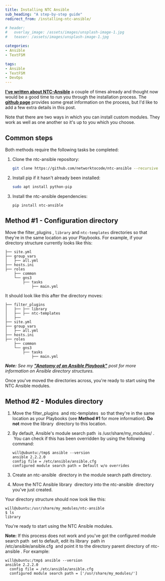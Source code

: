 ```yaml
---
title: Installing NTC Ansible
sub_heading: "A step-by-step guide"
redirect_from: /installing-ntc-ansible/

# header:
#   overlay_image: /assets/images/unsplash-image-1.jpg
#   teaser: /assets/images/unsplash-image-1.jpg

categories:
- Ansible
- TextFSM

tags:
- Ansible
- TextFSM
- DevOps
---
```

[**I've written about NTC-Ansible**](/?s=ntc-ansible) a couple of times already and thought now would be a good time to run you through the installation process. The **[github page](https://github.com/networktocode/ntc-ansible)** provides some great information on the process, but I'd like to add a few extra details in this post.

Note that there are two ways in which you can install custom modules. They work as well as one another so it's up to you which you choose.

## Common steps

Both methods require the following tasks be completed:

1.  Clone the ntc-ansible repository:
	  ```bash
	  git clone https://github.com/networktocode/ntc-ansible --recursive
	  ```

2.  Install pip if it hasn't already been installed:

	  ```bash
	  sudo apt install python-pip
	  ```

3.  Install the ntc-ansible dependencies:

	  ```bash
	  pip install ntc-ansible
	  ```

## Method #1 - Configuration directory

Move the filter_plugins , `library` and `ntc-templates` directories so that they're in the same location as your Playbooks. For example, if your directory structure currently looks like this:

```
├── site.yml
├── group_vars
│   ├── all.yml
├── hosts.ini
├── roles
    ├── common
    └── gns3
        ├── tasks
            ├── main.yml
```

It should look like this after the directory moves:

```
├── filter_plugins
│   ├── ├── library
│   ├── ├── ntc-templates
│   ├── 
├── site.yml
├── group_vars
│   ├── all.yml
├── hosts.ini
├── roles
    ├── common
    └── gns3
        ├── tasks
            ├── main.yml
```

_**Note:** See my [**"Anatomy of an Ansible Playbook"**](/anatomy-ansible-playbook/) post for more information on Ansible directory structures._

Once you've moved the directories across, you're ready to start using the NTC Ansible modules.

## Method #2 - Modules directory

1.  Move the filter_plugins  and ntc-templates  so that they're in the same location as your Playbooks (see **Method #1** for more information). **Do not** move the library  directory to this location.
2.  By default, Ansible's module search path  is /usr/share/my_modules/ .  You can check if this has been overridden by using the following command:

	```
	will@ubuntu:/tmp$ ansible --version
	ansible 2.2.2.0
	config file = /etc/ansible/ansible.cfg
	configured module search path = Default w/o overrides
	```

3.  Create an ntc-ansible  directory in the module search path directory.
4.  Move the NTC Ansible library  directory into the ntc-ansible  directory you've just created.

Your directory structure should now look like this:

```
will@ubuntu:/usr/share/my_modules/ntc-ansible
$ ls
library
```

You're ready to start using the NTC Ansible modules.

**Note:** If this process does not work and you've got the configured module search path  set to default, edit its library  path in /etc/ansible/ansible.cfg  and point it to the directory parent directory of ntc-ansible . For example:

```
will@ubuntu:/tmp$ ansible --version
ansible 2.2.2.0
  config file = /etc/ansible/ansible.cfg
  configured module search path = ['/usr/share/my_modules/']
```